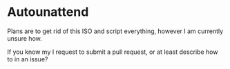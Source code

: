 # Autounattend

Plans are to get rid of this ISO and script everything, however I am currently unsure how.

If you know my I request to submit a pull request, or at least describe how to in an issue?